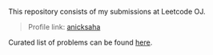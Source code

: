 
This repository consists of my submissions at Leetcode OJ.

> Profile link: [anicksaha](https://leetcode.com/anicksaha/)

Curated list of problems can be found [here](https://github.com/anicksaha/leetcode/blob/master/resources/problems.md).
